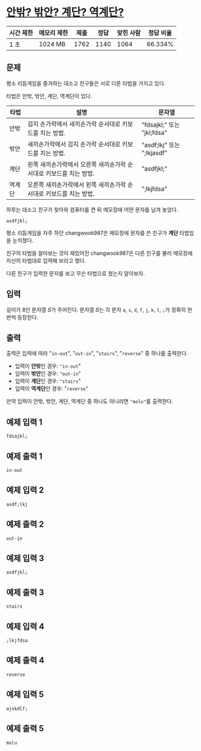 # [안밖? 밖안? 계단? 역계단?](https://www.acmicpc.net/problem/28290)

| 시간 제한 | 메모리 제한 | 제출 | 정답 | 맞힌 사람 | 정답 비율 |
| --- | --- | --- | --- | --- | --- |
| 1 초 | 1024 MB | 1762 | 1140 | 1064 | 66.334% |

## 문제

평소 리듬게임을 즐겨하는 대소고 친구들은 서로 다른 타법을 가지고 있다.

타법은 안밖, 밖안, 계단, 역계단이 있다.

| 타법 | 설명 | 문자열 |
| --- | --- | --- |
| 안밖 | 검지 손가락에서 새끼손가락 순서대로 키보드를 치는 방법. | "fdsajkl;" 또는 "jkl;fdsa" |
| 밖안 | 새끼손가락에서 검지 손가락 순서대로 키보드를 치는 방법. | "asdf;lkj" 또는 ";lkjasdf" |
| 계단 | 왼쪽 새끼손가락에서 오른쪽 새끼손가락 순서대로 키보드를 치는 방법. | "asdfjkl;" |
| 역계단 | 오른쪽 새끼손가락에서 왼쪽 새끼손가락 순서대로 키보드를 치는 방법. | ";lkjfdsa" |

하루는 대소고 친구가 찾아와 컴퓨터를 켠 뒤 메모장에 어떤 문자를 남겨 놓았다.

```
asdfjkl;
```

평소 리듬게임을 자주 하던 changwook987은 메모장에 문자를 쓴 친구가 **계단** 타법임을 눈치챘다.

친구의 타법을 알아보는 것이 재밌어진 changwook987은 다른 친구를 불러 메모장에 자신의 타법대로 입력해 보라고 했다.

다른 친구가 입력한 문자를 보고 무슨 타법으로 쳤는지 알아보자.

## 입력

길이가 8인 문자열 𝑆가 주어진다. 문자열 𝑆는 각 문자 `a`, `s`, `d`, `f`, `j`, `k`, `l`, `;`가 정확히 한 번씩 등장한다.

## 출력

출력은 입력에 따라 "`in-out`", "`out-in`", "`stairs`", "`reverse`" 중 하나를 출력한다.

- 입력이 **안밖**인 경우: `"in-out`"
- 입력이 **밖안**인 경우: `"out-in`"
- 입력이 **계단**인 경우: `"stairs`"
- 입력이 **역계단**인 경우: "`reverse`"

만약 입력이 안밖, 밖안, 계단, 역계단 중 하나도 아니라면 `"molu"`를 출력한다.

## 예제 입력 1

```
fdsajkl;

```

## 예제 출력 1

```
in-out

```

## 예제 입력 2

```
asdf;lkj

```

## 예제 출력 2

```
out-in

```

## 예제 입력 3

```
asdfjkl;

```

## 예제 출력 3

```
stairs

```

## 예제 입력 4

```
;lkjfdsa

```

## 예제 출력 4

```
reverse

```

## 예제 입력 5

```
ajskdlf;

```

## 예제 출력 5

```
molu
```
